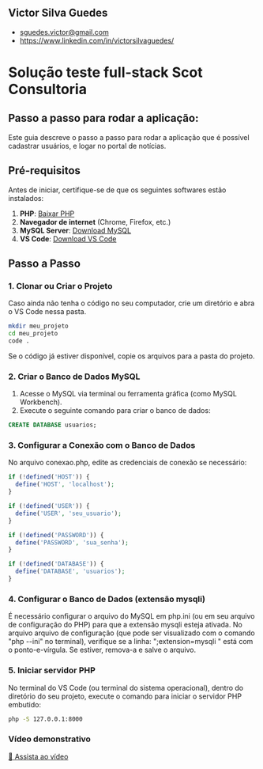 ## Victor Silva Guedes

- sguedes.victor@gmail.com
- https://www.linkedin.com/in/victorsilvaguedes/

# Solução teste full-stack Scot Consultoria

## Passo a passo para rodar a aplicação:

Este guia descreve o passo a passo para rodar a aplicação que é possível cadastrar usuários, e logar no portal de notícias.

## Pré-requisitos

Antes de iniciar, certifique-se de que os seguintes softwares estão instalados:

1. **PHP**: [Baixar PHP](https://www.php.net/downloads.php)
2. **Navegador de internet** (Chrome, Firefox, etc.)
3. **MySQL Server**: [Download MySQL](https://dev.mysql.com/downloads/mysql/)
4. **VS Code**: [Download VS Code](https://code.visualstudio.com/)

## Passo a Passo

### 1. Clonar ou Criar o Projeto

Caso ainda não tenha o código no seu computador, crie um diretório e abra o VS Code nessa pasta.

```sh
mkdir meu_projeto
cd meu_projeto
code .
```

Se o código já estiver disponível, copie os arquivos para a pasta do projeto.

### 2. Criar o Banco de Dados MySQL

1. Acesse o MySQL via terminal ou ferramenta gráfica (como MySQL Workbench).
2. Execute o seguinte comando para criar o banco de dados:

```sql
CREATE DATABASE usuarios;
```

### 3. Configurar a Conexão com o Banco de Dados

No arquivo conexao.php, edite as credenciais de conexão se necessário:

```php
if (!defined('HOST')) {
  define('HOST', 'localhost');
}

if (!defined('USER')) {
  define('USER', 'seu_usuario');
}

if (!defined('PASSWORD')) {
  define('PASSWORD', 'sua_senha');
}

if (!defined('DATABASE')) {
  define('DATABASE', 'usuarios');
}
```

### 4. Configurar o Banco de Dados (extensão mysqli)

É necessário configurar o arquivo do MySQL em php.ini (ou em seu arquivo de configuração do PHP) para que a extensão mysqli esteja ativada.
No arquivo arquivo de configuração (que pode ser visualizado com o comando "php --ini" no terminal), verifique se a linha: ";extension=mysqli
" está com o ponto-e-vírgula. Se estiver, remova-a e salve o arquivo.

### 5. Iniciar servidor PHP

No terminal do VS Code (ou terminal do sistema operacional), dentro do diretório do seu projeto, execute o comando para iniciar o servidor PHP embutido:

```sh
php -S 127.0.0.1:8000
```

### Vídeo demonstrativo

[🎥 Assista ao vídeo](https://github.com/victorSilvaGuedes/teste-scot-back-end/raw/main/demo-teste-backend-scot.mp4)
